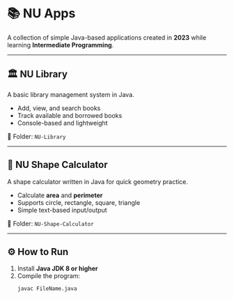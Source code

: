 # 📚 NU Apps

A collection of simple Java-based applications created in **2023** while learning **Intermediate Programming**.

---

## 🏛 NU Library
A basic library management system in Java.  
- Add, view, and search books  
- Track available and borrowed books  
- Console-based and lightweight 

📂 Folder: `NU-Library`

---

## 📐 NU Shape Calculator
A shape calculator written in Java for quick geometry practice.  
- Calculate **area** and **perimeter**  
- Supports circle, rectangle, square, triangle  
- Simple text-based input/output  

📂 Folder: `NU-Shape-Calculator`

---

## ⚙️ How to Run
1. Install **Java JDK 8 or higher**  
2. Compile the program:  
   ```bash
   javac FileName.java
